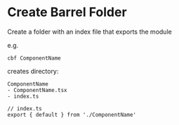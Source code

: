 # Create Barrel Folder

Create a folder with an index file that exports the module

e.g.

```cbf ComponentName```

creates directory:

```
ComponentName
- ComponentName.tsx
- index.ts
```



 ```
 // index.ts 
 export { default } from './ComponentName'
 ```

